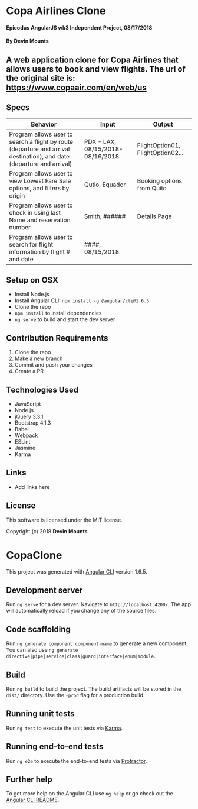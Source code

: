 # Copa Airlines Clone

#### Epicodus AngularJS wk3 Independent Project, 08/17/2018

#### By Devin Mounts

## A web application clone for Copa Airlines that allows users to book and view flights. The url of the original site is: https://www.copaair.com/en/web/us


## Specs

| Behavior | Input | Output |
|----------|-------|--------|
| Program allows user to search a flight by route (departure and arrival destination), and date (departure and arrival) |PDX - LAX, 08/15/2018-08/16/2018| FlightOption01, FlightOption02... |
| Program allows user to view Lowest Fare Sale options, and filters by origin | Qutio, Equador | Booking options from Quito  |
| Program allows user to check in using last Name and reservation number | Smith, ###### | Details Page |
| Program allows user to search for flight information by flight # and date | ####, 08/15/2018 |  |


## Setup on OSX

* Install Node.js
* Install Angular CLI: `npm install -g @angular/cli@1.6.5`
* Clone the repo
* `npm install` to install dependencies
* `ng serve` to build and start the dev server


## Contribution Requirements

1. Clone the repo
1. Make a new branch
1. Commit and push your changes
1. Create a PR

## Technologies Used

* JavaScript
* Node.js
* jQuery 3.3.1
* Bootstrap 4.1.3
* Babel
* Webpack
* ESLint
* Jasmine
* Karma

## Links

* Add links here

## License

This software is licensed under the MIT license.

Copyright (c) 2018 **Devin Mounts**


# CopaClone

This project was generated with [Angular CLI](https://github.com/angular/angular-cli) version 1.6.5.

## Development server

Run `ng serve` for a dev server. Navigate to `http://localhost:4200/`. The app will automatically reload if you change any of the source files.

## Code scaffolding

Run `ng generate component component-name` to generate a new component. You can also use `ng generate directive|pipe|service|class|guard|interface|enum|module`.

## Build

Run `ng build` to build the project. The build artifacts will be stored in the `dist/` directory. Use the `-prod` flag for a production build.

## Running unit tests

Run `ng test` to execute the unit tests via [Karma](https://karma-runner.github.io).

## Running end-to-end tests

Run `ng e2e` to execute the end-to-end tests via [Protractor](http://www.protractortest.org/).

## Further help

To get more help on the Angular CLI use `ng help` or go check out the [Angular CLI README](https://github.com/angular/angular-cli/blob/master/README.md).
